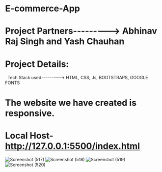 # E-commerce-App
# Project Partners---------> Abhinav Raj Singh and Yash Chauhan

# Project Details:
  Tech Stack used---------> HTML, CSS, Js, BOOTSTRAPS, GOOGLE FONTS
# The website we have created is responsive.
# Local Host- http://127.0.0.1:5500/index.html
![Screenshot (517)](https://user-images.githubusercontent.com/69721545/220909016-b9e78952-7c3c-427d-b2cb-eab3d9ec561c.png)
![Screenshot (518)](https://user-images.githubusercontent.com/69721545/220909034-7a400c62-c460-4643-a2e9-f230e65affe5.png)
![Screenshot (519)](https://user-images.githubusercontent.com/69721545/220909053-692ebed1-6cfb-4f40-a49f-daa6ad577a79.png)
![Screenshot (520)](https://user-images.githubusercontent.com/69721545/220909059-8a66172b-83ba-4bdb-b2d1-b80b6383e52d.png)
